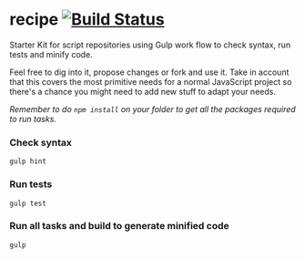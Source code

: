 # recipe [![Build Status](https://travis-ci.org/jeremenichelli/recipe.svg)](https://travis-ci.org/jeremenichelli/recipe)
Starter Kit for script repositories using Gulp work flow to check syntax, run tests and minify code.

Feel free to dig into it, propose changes or fork and use it. Take in account that this covers the most primitive needs for a normal JavaScript project so there's a chance you might need to add new stuff to adapt your needs.

*Remember to do ```npm install``` on your folder to get all the packages required to run tasks.*


### Check syntax

```
gulp hint
```

### Run tests

```
gulp test
```

### Run all tasks and build to generate minified code

```
gulp
```
